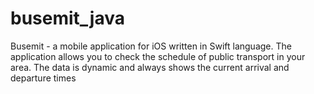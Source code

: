 # busemit_java

Busemit - a mobile application for iOS written in Swift language. The application allows you to check the schedule of public transport in your area. The data is dynamic and always shows the current arrival and departure times
